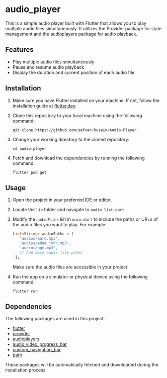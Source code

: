 # audio_player

This is a simple audio player built with Flutter that allows you to play multiple audio files simultaneously. It utilizes the Provider package for state management and the audioplayers package for audio playback.

## Features

- Play multiple audio files simultaneously
- Pause and resume audio playback
- Display the duration and current position of each audio file

## Installation

1. Make sure you have Flutter installed on your machine. If not, follow the installation guide at [flutter.dev](https://flutter.dev/docs/get-started/install).

2. Clone this repository to your local machine using the following command:

   ```shell
   git clone https://github.com/safvan-husain/Audio-Player
   ```

3. Change your working directory to the cloned repository:

   ```shell
   cd audio-player
   ```

4. Fetch and download the dependencies by running the following command:

   ```shell
   flutter pub get
   ```

## Usage

1. Open the project in your preferred IDE or editor.

2. Locate the `lib` folder and navigate to `audio_list.dart`.

3. Modify the `audioFiles` list in `main.dart` to include the paths or URLs of the audio files you want to play. For example:

   ```dart
   List<String> audioPaths = [
      'audios/aaro.mp3',
      'audios/adam_john.mp3',
      'audios/bgm.mp3',
      // Add more audio file paths
    ];
   ```

   Make sure the audio files are accessible in your project.

4. Run the app on a simulator or physical device using the following command:

   ```shell
   flutter run
   ```

## Dependencies

The following packages are used in this project:

- [flutter](https://pub.dev/packages/flutter)
- [provider](https://pub.dev/packages/provider)
- [audioplayers](https://pub.dev/packages/audioplayers)
- [audio_video_progress_bar](https://pub.dev/packages/audio_video_progress_bar)
- [custom_navigation_bar](https://pub.dev/packages/custom_navigation_bar)
- [path](https://pub.dev/packages/path)

These packages will be automatically fetched and downloaded during the installation process.


